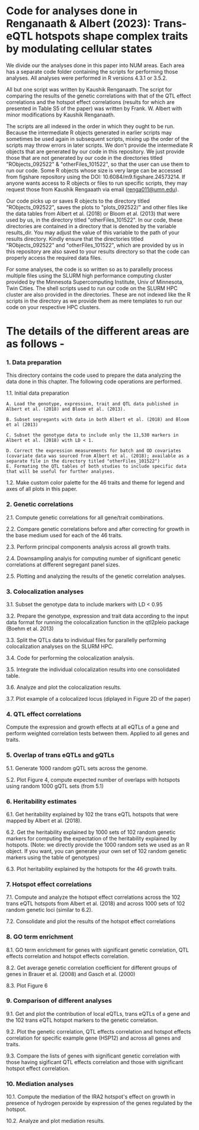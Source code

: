 # Code for analyses done in Renganaath & Albert (2023): Trans-eQTL hotspots shape complex traits by modulating cellular states

We divide our the analyses done in this paper into NUM areas. Each area has a separate code folder containing the scripts for performing those analyses. All analyses were performed in R versions 4.3.1 or 3.5.2. 

All but one script was written by Kaushik Renganaath. The script for comparing the results of the genetic correlations with that of the QTL effect correlations and the hotspot effect correlations (results for which are presented in Table S5 of the paper) was written by Frank. W. Albert with minor modifications by Kaushik Renganaath.

The scripts are all indexed in the order in which they ought to be run. Because the intermediate R objects generated in earlier scripts may sometimes be used again in subsequent scripts, mixing up the order of the scripts may throw errors in later scripts. We don't provide the intermediate R objects that are generated by our code in this repository. We just provide those that are not generated by our code in the directories titled "RObjects_092522" & "otherFiles_101522", so that the user can use them to run our code. Some R objects whose size is very large can be accessed from figshare repository using the DOI: 10.6084/m9.figshare.24573214. If anyone wants access to R objects or files to run specific scripts, they may request those from Kaushik Rengaaath via email (renga011@umn.edu).

Our code picks up or saves R objects to the directory titled "RObjects_092522", saves the plots to "plots_092522/" and other files like the data tables from Albert et al. (2018) or Bloom et al. (2013) that were used by us, in the directory titled "otherFiles_101522". In our code, these directories are contained in a directory that is denoted by the variable results_dir. You may adjust the value of this variable to the path of your results directory. Kindly ensure that the directories titled "RObjects_092522" and "otherFiles_101522", which are provided by us in this repository are also saved to your results directory so that the code can properly access the required data files. 

For some analyses, the code is so written so as to parallelly process multiple files using the SLURM high performance computing cluster provided by the Minnesota Supercomputing Institute, Univ of Minnesota, Twin Cities. The shell scripts used to run our code on the SLURM HPC cluster are also provided in the directories. These are not indexed like the R scripts in the directory as we provide them as mere templates to run our code on your respective HPC clusters.

# The details of the different areas are as follows -

### 1. Data preparation
This directory contains the code used to prepare the data analyzing the data done in this chapter. The following code operations are performed.

1.1. Initial data preparation

	A. Load the genotype, expression, trait and QTL data published in Albert et al. (2018) and Bloom et al. (2013).

	B. Subset segregants with data in both Albert et al. (2018) and Bloom et al (2013)

	C. Subset the genotype data to include only the 11,530 markers in Albert et al. (2018) with LD < 1.

	D. Correct the expression measurements for batch and OD covariates (covariate data was sourced from Albert et al. (2018); available as a separate file in the directory titled "otherFiles_101522")
	E. Formating the QTL tables of both studies to include specific data that will be useful for further analyses.


1.2. Make custom color palette for the 46 traits and theme for legend and axes of all plots in this paper.

### 2. Genetic correlations
2.1. Compute genetic correlations for all gene/trait combinations.

2.2. Compare genetic correlations before and after correcting for growth in the base medium used for each of the 46 traits.

2.3. Perform principal components analysis across all growth traits.

2.4. Downsampling analyis for computing number of significant genetic correlations at different segregant panel sizes.

2.5. Plotting and analyzing the results of the genetic correlation analyses.

### 3. Colocalization analyses
3.1. Subset the genotype data to include markers with LD < 0.95

3.2. Prepare the genotype, expression and trait data according to the input data format for running the colocalization function in the qtl2pleio package (Boehm et al. 2013)

3.3. Split the QTLs data to individual files for parallelly performing colocalization analyses on the SLURM HPC.

3.4. Code for performing the colocalization analysis.

3.5. Integrate the individual colocalization results into one consolidated table.

3.6. Analyze and plot the colocalization results.

3.7. Plot example of a colocalized locus (diplayed in Figure 2D of the paper)

### 4. QTL effect correlations
Compute the expression and growth effects at all eQTLs of a gene and perform weighted correlation tests between them. Applied to all genes and traits.

### 5. Overlap of trans eQTLs and gQTLs
5.1. Generate 1000 random gQTL sets across the genome.

5.2. Plot Figure 4, compute expected number of overlaps with hotspots using random 1000 gQTL sets (from 5.1)

### 6. Heritability estimates
6.1. Get heritability explained by 102 the trans eQTL hotspots that were mapped by Albert et al. (2018).

6.2. Get the heritability explained by 1000 sets of 102 random genetic markers for computing the expectation of the heritability explained by hotspots. (Note: we directly provide the 1000 random sets we used as an R object. If you want, you can generate your own set of 102 random genetic markers using the table of genotypes)

6.3. Plot heritability explained by the hotspots for the 46 growth traits.

### 7. Hotspot effect correlations
7.1. Compute and analyze the hotspot effect correlations across the 102 trans eQTL hotspots from Albert et al. (2018) and across 1000 sets of 102 random genetic loci (similar to 6.2).

7.2. Consolidate and plot the results of the hotspot effect correlations

### 8. GO term enrichment
8.1. GO term enrichment for genes with significant genetic correlation, QTL effects correlation and hotspot effects correlation.

8.2. Get average genetic correlation coefficient for different groups of genes in Brauer et al. (2008) and Gasch et al. (2000)

8.3. Plot Figure 6

### 9. Comparison of different analyses
9.1. Get and plot the contribution of local eQTLs, trans eQTLs of a gene and the 102 trans eQTL hotspot markers to the genetic correlation.

9.2. Plot the genetic correlation, QTL effects correlation and hotspot effects correlation for specific example gene (HSP12) and across all genes and traits.

9.3. Compare the lists of genes with significant genetic correlation with those having sigificant QTL effects correlation and those with significant hotspot effect correlation.

### 10. Mediation analyses
10.1. Compute the mediation of the IRA2 hotspot's effect on growth in presence of hydrogen peroxide by expression of the genes regulated by the hotspot.

10.2. Analyze and plot mediation results.




